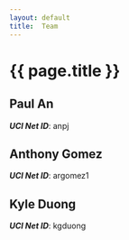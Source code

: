 ```yaml
---
layout: default
title:  Team
---
```


# {{ page.title }}


## Paul An
***UCI Net ID***: anpj

## Anthony Gomez
***UCI Net ID***: argomez1

## Kyle Duong
***UCI Net ID***: kgduong
